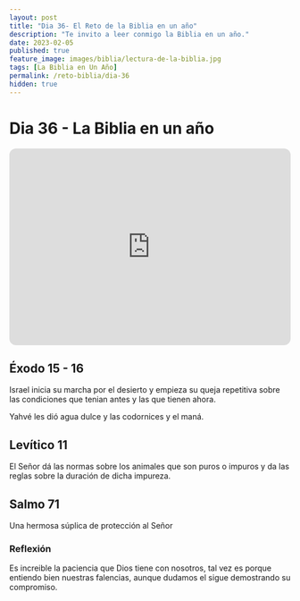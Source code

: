 ```yaml
---
layout: post
title: "Dia 36- El Reto de la Biblia en un año"
description: "Te invito a leer conmigo la Biblia en un año."
date: 2023-02-05
published: true
feature_image: images/biblia/lectura-de-la-biblia.jpg
tags: [La Biblia en Un Año]
permalink: /reto-biblia/dia-36
hidden: true
---
```


# Dia 36 - La Biblia en un año
<iframe style="border-radius:12px" src="https://open.spotify.com/embed/episode/37eHqn0Qqt6Nkt2Zpdw9Rb?utm_source=generator" width="100%" height="352" frameBorder="0" allowfullscreen="" allow="autoplay; clipboard-write; encrypted-media; fullscreen; picture-in-picture" loading="lazy"></iframe>

## Éxodo 15 - 16
Israel inicia su marcha por el desierto y empieza su queja repetitiva sobre las condiciones que tenian antes y las que tienen ahora.

Yahvé les dió agua dulce y las codornices y el maná.

## Levítico 11
El Señor dá las normas sobre los animales que son puros o impuros y da las reglas sobre la duración de dicha impureza.

## Salmo 71
Una hermosa súplica de protección al Señor

### Reflexión
Es increible la paciencia que Dios tiene con nosotros, tal vez es porque entiendo bien nuestras falencias, aunque dudamos el sigue demostrando su compromiso.





